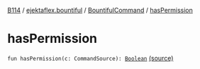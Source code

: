 [B114](../../index.md) / [ejektaflex.bountiful](../index.md) / [BountifulCommand](index.md) / [hasPermission](./has-permission.md)

# hasPermission

`fun hasPermission(c: CommandSource): `[`Boolean`](https://kotlinlang.org/api/latest/jvm/stdlib/kotlin/-boolean/index.html) [(source)](https://github.com/ejektaflex/Bountiful/tree/develop/src/main/kotlin/ejektaflex/bountiful/BountifulCommand.kt#L141)